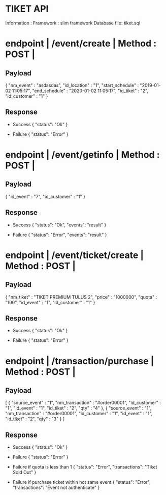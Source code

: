 # TIKET API
Information :
Framework : slim framework
Database file: tiket.sql

# endpoint | /event/create | Method : POST |
## Payload
{
	"nm_event" : "asdasdas",
	"id_location" : "1",
	"start_schedule" : "2019-01-02 11:05:17",
	"end_schedule" : "2020-01-02 11:05:17",
	"id_tiket" : "2",
	"id_customer" : "1"
}
## Response
- Success
{
    "status": "Ok"
}

- Failure
{
    "status": "Error"
}


# endpoint | /event/getinfo | Method : POST |
## Payload
{
	"id_event" : "7",
	"id_customer" : "1"
}
## Response
- Success
{
    "status": "Ok",
    "events": "result"
}

- Failure
{
    "status": "Error",
    "events": "result"
}


# endpoint | /event/ticket/create | Method : POST |
## Payload 
{
	"nm_tiket" : "TIKET PREMIUM TULUS 2",
	"price" : "1000000",
	"quota" : "100",
	"id_event" : "1",
	"id_customer" : "1"
}

## Response
- Success
{
    "status": "Ok"
}

- Failure
{
    "status": "Error"
}


# endpoint | /transaction/purchase | Method : POST |
## Payload 
[
{
	"source_event" : "1",
	"nm_transaction" : "#order00001",
	"id_customer" : "1",
	"id_event" : "1",
	"id_tiket" : "2",
	"qty"      : "4"
},
{
	"source_event" : "1",
	"nm_transaction" : "#order00001",
	"id_customer" : "1",
	"id_event" : "1",
	"id_tiket" : "2",
	"qty"      : "3"
}
]

## Response
- Success
{
    "status": "Ok"
}

- Failure
{
    "status": "Error"
}

- Failure if quota is less than 1
{
    "status": "Error",
    "transactions": "Tiket Sold Out"
}

- Failure if purchase ticket within not same event
{
    "status": "Error",
    "transactions": "Event not authenticate"
}


